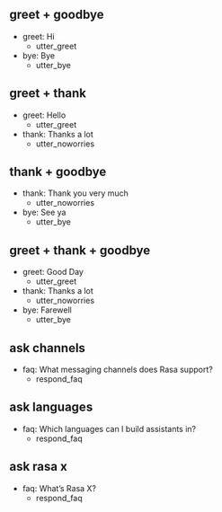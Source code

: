 ## greet + goodbye
* greet: Hi
    - utter_greet
* bye: Bye
    - utter_bye

## greet + thank
* greet: Hello
    - utter_greet
* thank: Thanks a lot
    - utter_noworries

## thank + goodbye
* thank: Thank you very much
    - utter_noworries
* bye: See ya
    - utter_bye

## greet + thank + goodbye
* greet: Good Day
    - utter_greet
* thank: Thanks a lot
    - utter_noworries
* bye: Farewell
    - utter_bye

## ask channels
* faq: What messaging channels does Rasa support?
  - respond_faq

## ask languages
* faq: Which languages can I build assistants in?
  - respond_faq

## ask rasa x
* faq: What’s Rasa X?
  - respond_faq